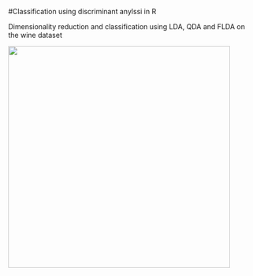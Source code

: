 #Classification using discriminant anylssi in R

Dimensionality reduction and classification using LDA, QDA and FLDA on the wine dataset

<img src="https://user-images.githubusercontent.com/70534743/229083690-2f2ed692-c9be-4b0e-8f6e-152cda0234f1.png" width="450">
